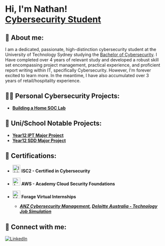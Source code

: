 <h1>Hi, I'm Nathan! <br/> <a href="https://www.linkedin.com/in/nathan-samuel-271465268/">Cybersecurity Student</a></h1>

<h2>👋 About me:</h2>
<p> I am a dedicated, passionate, high-distinction cybersecurity student at the University of Technology Sydney studying the <a href="https://www.uts.edu.au/study/find-a-course/bachelor-cybersecurity">Bachelor of Cybersecurity</a></h1>. I Have completed over 4 years of relevant study and developed a robust skill set encompassing project management, practical experience, and proficient report writing within IT, specifically Cybersecurity. However, I'm forever excited to learn more. In the meantime, I have also accumulated over 3 years of retail/hospitality experience.</p>

<h2>👨‍💻 Personal Cybersecurity Projects:</h2>

- <b>[Building a Home SOC Lab](https://github.com/nathansamuel92/Building-a-Home-SOC-Lab)</b>

<h2>🏫 Uni/School Notable Projects:</h2>

- <b>[Year12 IPT Major Project](https://github.com/nathansamuel92/HSC-IPT-MP)</b>
- <b>[Year12 SDD Major Project](https://github.com/nathansamuel92/HSC-SDD-MP)</b>

## 📄 Certifications:

- <img src="https://images.credly.com/images/2030e43f-8003-4d4b-9630-847add403c87/twitter_thumb_201604_image.png" alt="ISC2 Badge" width="25" height="25"> **ISC2 - Certified in Cybersecurity**

- <img src="https://media.licdn.com/dms/image/v2/D4E0BAQE0fp2sCqnVLg/company-logo_100_100/company-logo_100_100/0/1738855736997/amazon_web_services_logo?e=1748476800&v=beta&t=pfdQMeP_M9FIaE6nvquhHOHxsMujZjqdhSBZPOlX4A4" alt="AWS Badge" width="25" height="25"> **AWS - Academy Cloud Security Foundations**

- <img src="https://bookface-images.s3.amazonaws.com/logos/06f37a2c3431748d0ddb96f49cb39db93035c618.png" alt="Microsoft Badge" width="25" height="25"> **Forage Virtual Internships**
  - **<i>[ANZ Cybersecurity Management](https://forage-uploads-prod.s3.amazonaws.com/completion-certificates/ANZ/Hf4QMESoFeQwXPsiH_ANZ%20Australia_DMRCrETwN5MsZn3ZL_1725340279747_completion_certificate.pdf), [Deloitte Australia - Technology Job Simulation](https://forage-uploads-prod.s3.amazonaws.com/completion-certificates/Deloitte%20Australia/YPWCiGNTkr6QxcpEu_Deloitte%20Australia_DMRCrETwN5MsZn3ZL_1724148133211_completion_certificate.pdf)</i>**

<h2> 🤳 Connect with me:</h2>

[![LinkedIn](https://img.shields.io/badge/LinkedIn-0077B5?style=for-the-badge&logo=linkedin&logoColor=white)](https://www.linkedin.com/in/nathan-samuel-271465268/)

<!--
**nathansamuel92/nathansamuel92** is a ✨ _special_ ✨ repository because its `README.md` (this file) appears on your GitHub profile.

Here are some ideas to get you started:

- 🔭 I’m currently working on ...
- 🌱 I’m currently learning ...
- 👯 I’m looking to collaborate on ...
- 🤔 I’m looking for help with ...
- 💬 Ask me about ...
- 📫 How to reach me: ...
- 😄 Pronouns: ...
- ⚡ Fun fact: ...
-->


